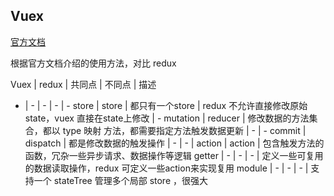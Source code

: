 ## Vuex

[官方文档](https://vuex.vuejs.org/zh/guide/)

根据官方文档介绍的使用方法，对比 redux 

Vuex | redux | 共同点 | 不同点 | 描述
-   | -  | - | - | -
store | store | 都只有一个store | redux 不允许直接修改原始state，vuex 直接在state上修改 | - 
mutation | reducer | 修改数据的方法集合，都以 type 映射 方法，都需要指定方法触发数据更新 | - | -
commit | dispatch | 都是修改数据的触发操作 | - | - |
action | action | 包含触发方法的函数，冗杂一些异步请求、数据操作等逻辑
getter | - | - | - | 定义一些可复用的数据读取操作，redux 可定义一些action来实现复用
module | - | - | - | 支持一个 stateTree 管理多个局部 store ，很强大